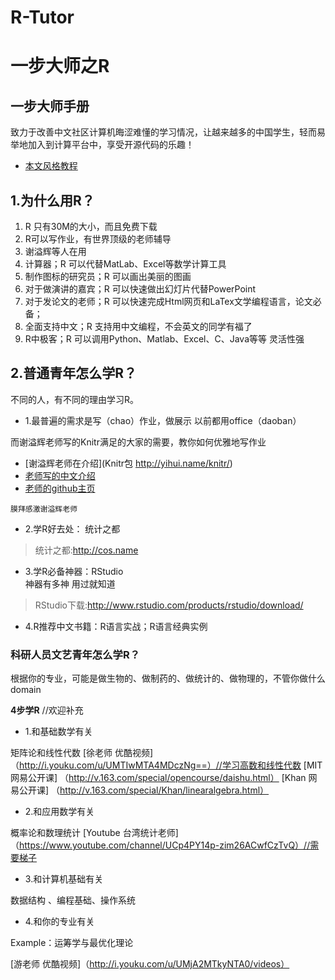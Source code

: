 R-Tutor
=======

#  一步大师之R
## 一步大师手册

 致力于改善中文社区计算机晦涩难懂的学习情况，让越来越多的中国学生，轻而易举地加入到计算平台中，享受开源代码的乐趣！

* [本文风格教程](https://github.com/harryprince/R-Tutor/tree/master/R-MarkDown)

## 1.为什么用R？

1. R 只有30M的大小，而且免费下载
2. R可以写作业，有世界顶级的老师辅导
3. 谢溢辉等人在用
4. 计算器；R 可以代替MatLab、Excel等数学计算工具
5. 制作图标的研究员；R 可以画出美丽的图画
6. 对于做演讲的嘉宾；R 可以快速做出幻灯片代替PowerPoint
7. 对于发论文的老师；R 可以快速完成Html网页和LaTex文学编程语言，论文必备；
8. 全面支持中文；R 支持用中文编程，不会英文的同学有福了
9. R中极客；R 可以调用Python、Matlab、Excel、C、Java等等 灵活性强

## 2.普通青年怎么学R？

不同的人，有不同的理由学习R。

* 1.最普遍的需求是写（chao）作业，做展示
以前都用office（daoban）

而谢溢辉老师写的Knitr满足的大家的需要，教你如何优雅地写作业

* [谢溢辉老师在介绍](Knitr包 http://yihui.name/knitr/)
* [老师写的中文介绍]( http://cos.name/tag/knitr/)
* [老师的github主页](https://github.com/yihui/yihui.github.com)

```
膜拜感激谢溢辉老师
```


* 2.学R好去处：  统计之都 

> 统计之都:http://cos.name
    
* 3.学R必备神器：RStudio  
神器有多神 用过就知道

> RStudio下载:http://www.rstudio.com/products/rstudio/download/

* 4.R推荐中文书籍：R语言实战；R语言经典实例

### 科研人员文艺青年怎么学R？

根据你的专业，可能是做生物的、做制药的、做统计的、做物理的，不管你做什么domain

**4步学R**   //欢迎补充

* 1.和基础数学有关

矩阵论和线性代数
[徐老师 优酷视频]（http://i.youku.com/u/UMTIwMTA4MDczNg==）//学习高数和线性代数
[MIT 网易公开课] （http://v.163.com/special/opencourse/daishu.html）
[Khan 网易公开课] （http://v.163.com/special/Khan/linearalgebra.html）

* 2.和应用数学有关

概率论和数理统计
[Youtube 台湾统计老师] （https://www.youtube.com/channel/UCp4PY14p-zim26ACwfCzTvQ）//需要梯子

* 3.和计算机基础有关

数据结构 、编程基础、操作系统 

* 4.和你的专业有关

Example：运筹学与最优化理论 

[游老师 优酷视频]（http://i.youku.com/u/UMjA2MTkyNTA0/videos）



